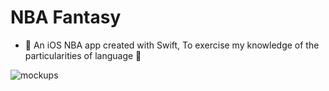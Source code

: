 # NBA Fantasy 

* 🏀 An iOS NBA app created with Swift, To exercise my knowledge of the particularities of language 🏀

![mockups](https://user-images.githubusercontent.com/32227073/41478300-87d307fa-709d-11e8-803b-9194d031469e.png)

